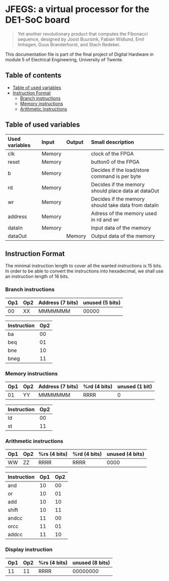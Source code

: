 # JFEGS: a virtual processor for the DE1-SoC board
> Yet another revolutionary product that computes the Fibonacci sequence, designed by Joost Buursink, Fabian Widlund, Emil Imhagen, Guus Branderhorst, and Stach Redeker.

This documentation file is part of the final project of Digital Hardware in module 5 of Electrical Engineering, University of Twente.

## Table of contents
  * [Table of used variables](#table-of-used-variables)
  * [Instruction Format](#instruction-format)
    + [Branch instructions](#branch-instructions)
    + [Memory instructions](#memory-instructions)
    + [Arithmetic instructions](#arithmetic-instructions)

## Table of used variables
| Used variables        | Input         | Output    | Small description     |
| :--                   |:--            |:--        |:--                    |
| clk                   |Memory         |           |clock of the FPGA      |
| reset                 |Memory               |           |button0 of the FPGA    |
| b         | Memory               |           | Decides if the load/store command is per byte|
| rd|Memory|| Decides if the memory should place data at dataOut|
| wr|Memory|| Decides if the memory should take data from dataIn|
| address|Memory||Adress of the memory used in rd and wr|
| dataIn|Memory||Input data of the memory|
| dataOut||Memory|Output data of the memory|



## Instruction Format

The minimal instruction length to cover all the wanted instructions is 15 bits. In order to be able to convert the instructions into hexadecimal, we shall use an instruction length of 16 bits.


### Branch instructions
| Op1 | Op2 | Address (7 bits) | unused (5 bits) |
| :--  |:-- |:--  |:-- |
| 00 | XX | MMMMMMM | 00000 |

| Instruction | Op2 |
| --- | --- |
| ba | 00 |
| beq | 01 |
| bne | 10 |
| bneg | 11 |

### Memory instructions
| Op1 | Op2 | Address (7 bits) | %rd (4 bits) | unused (1 bit) |
| :--  |:-- |:--  |:-- | :-- |
| 01 | YY | MMMMMMM | RRRR | 0 |

| Instruction | Op2 |
| --- | --- |
| ld | 00 |
| st | 11 |

### Arithmetic instructions
| Op1 | Op2 | %rs (4 bits) | %rd (4 bits) | unused (4 bits)
| :--  |:-- |:--  |:-- | :-- |
| WW | ZZ | RRRR | RRRR | 0000 |

| Instruction | Op1 | Op2 |
| --- | --- | --- |
| and | 10 | 00 |
| or | 10 | 01 |
| add | 10 | 10 |
| shift | 10 | 11 |
| andcc | 11 | 00 |
| orcc | 11 | 01 |
| addcc | 11 | 10 |

### Display instruction
| Op1 | Op2 | %rs (4 bits) | unused (8 bits) |
| :--  |:-- |:--  |:-- |
| 11 | 11 | RRRR | 00000000 |
